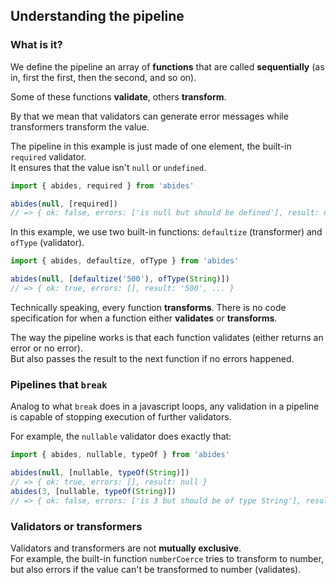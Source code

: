 
## Understanding the pipeline

### What is it?
We define the pipeline an array of **functions** that are called **sequentially** (as in, first the first, then the second, and so on).

Some of these functions **validate**, others **transform**.

By that we mean that validators can generate error messages while transformers transform the value.

The pipeline in this example is just made of one element, the built-in `required` validator.  
It ensures that the value isn't `null` or `undefined`.
```javascript
import { abides, required } from 'abides'

abides(null, [required])
// => { ok: false, errors: ['is null but should be defined'], result: null, ... }
```

In this example, we use two built-in functions: `defaultize` (transformer) and `ofType` (validator).

```javascript
import { abides, defaultize, ofType } from 'abides'

abides(null, [defaultize('500'), ofType(String)])
// => { ok: true, errors: [], result: '500', ... }

```
Technically speaking, every function **transforms**. There is no code specification for when
a function either **validates** or **transforms**.

The way the pipeline works is that each function validates (either returns an error or no error).  
But also passes the result to the next function if no errors happened.


### Pipelines that `break`

Analog to what `break` does in a javascript loops, any validation in a pipeline is capable of stopping execution of further validators.

For example, the `nullable` validator does exactly that:
```javascript
import { abides, nullable, typeOf } from 'abides'

abides(null, [nullable, typeOf(String)])
// => { ok: true, errors: [], result: null }
abides(3, [nullable, typeOf(String)])
// => { ok: false, errors: ['is 3 but should be of type String'], result: 3 }
```

### Validators or transformers

Validators and transformers are not **mutually exclusive**.  
For example, the built-in function `numberCoerce` tries to transform
to number, but also errors if the value can't be transformed to number (validates).

